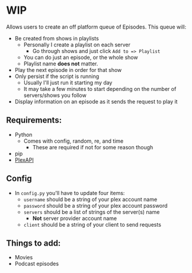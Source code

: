 # WIP

Allows users to create an off platform queue of Episodes. This queue will:

 - Be created from shows in playlists
 	- Personally I create a playlist on each server
 		- Go through shows and just click `Add to => Playlist`
 	- You can do just an episode, or the whole show
 	- Playlist name **does not** matter.
 - Play the next episode in order for that show
 - Only persist if the script is running
 	- Usually I'll just run it starting my day
 	- It may take a few minutes to start depending on the number of servers/shows you follow
 - Display information on an episode as it sends the request to play it

## Requirements:
 - Python
 	- Comes with config, random, re, and time
 		- These are required if not for some reason though
 - pip
 - [PlexAPI](https://github.com/pkkid/python-plexapi)

## Config
- In `config.py` you'll have to update four items:
	- `username` should be a string of your plex account name
	- `password` should be a string of your plex account password
	- `servers` should be a list of strings of the server(s) name
		- **Not** server provider account name
	- `client` should be a string of your client to send requests


## Things to add:
 - Movies
 - Podcast episodes
